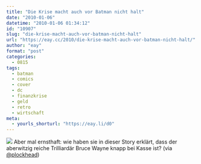 ```yaml
---
title: "Die Krise macht auch vor Batman nicht halt"
date: "2010-01-06"
datetime: "2010-01-06 01:34:12"
id: "10907"
slug: "die-krise-macht-auch-vor-batman-nicht-halt"
url: "https://eay.cc/2010/die-krise-macht-auch-vor-batman-nicht-halt/"
author: "eay"
format: "post"
categories:
  - 0815
tags:
  - batman
  - comics
  - cover
  - dc
  - finanzkrise
  - geld
  - retro
  - wirtschaft
meta:
  - yourls_shorturl: "https://eay.li/d0"
---
```


![](https://eay.cc/uploads/2010/batmanpleite.jpg) Aber mal ernsthaft: wie haben sie in dieser Story erklärt, dass der aberwitzig reiche Trilliardär Bruce Wayne knapp bei Kasse ist? (via [@plockhead](http://twitter.com/plockhead/status/7334234680))
